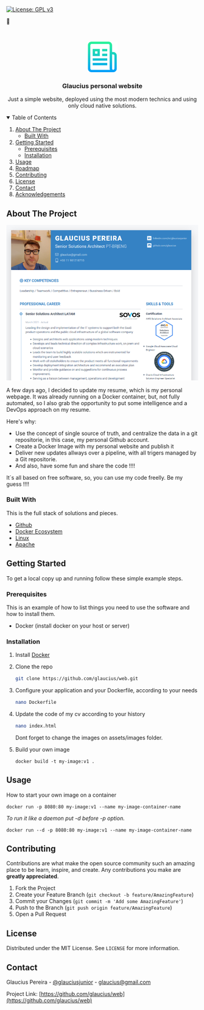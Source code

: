 <!--
*** Thanks for checking out the Best-README-Template. If you have a suggestion
*** that would make this better, please fork the repo and create a pull request
*** or simply open an issue with the tag "enhancement".
*** Thanks again! Now go create something AMAZING! :D
-->



<!-- PROJECT SHIELDS -->
<!--
*** I'm using markdown "reference style" links for readability.
*** Reference links are enclosed in brackets [ ] instead of parentheses ( ).
*** See the bottom of this document for the declaration of the reference variables
*** for contributors-url, forks-url, etc. This is an optional, concise syntax you may use.
*** https://www.markdownguide.org/basic-syntax/#reference-style-links
-->
[![License: GPL v3](https://img.shields.io/badge/License-GPLv3-blue.svg)](https://www.gnu.org/licenses/gpl-3.0)

🐋

<!-- PROJECT LOGO -->
<br />
<p align="center">
  <a href="https://github.com/othneildrew/Best-README-Template">
    <img src="images/logo.png" alt="Logo" width="80" height="80">
  </a>

  <h3 align="center">Glaucius personal website</h3>

  <p align="center">
    Just a simple website, deployed using the most modern technics and using only cloud native solutions. 

  </p>
</p>



<!-- TABLE OF CONTENTS -->
<details open="open">
  <summary>Table of Contents</summary>
  <ol>
    <li>
      <a href="#about-the-project">About The Project</a>
      <ul>
        <li><a href="#built-with">Built With</a></li>
      </ul>
    </li>
    <li>
      <a href="#getting-started">Getting Started</a>
      <ul>
        <li><a href="#prerequisites">Prerequisites</a></li>
        <li><a href="#installation">Installation</a></li>
      </ul>
    </li>
    <li><a href="#usage">Usage</a></li>
    <li><a href="#roadmap">Roadmap</a></li>
    <li><a href="#contributing">Contributing</a></li>
    <li><a href="#license">License</a></li>
    <li><a href="#contact">Contact</a></li>
    <li><a href="#acknowledgements">Acknowledgements</a></li>
  </ol>
</details>



<!-- ABOUT THE PROJECT -->
## About The Project

[![Product Name Screen Shot][product-screenshot]](https://example.com)

A few days ago, I decided to update my resume, which is my personal webpage. It was already running on a Docker container, but, not fully automated, so I also grab the opportunity to put some intelligence and a DevOps approach on my resume. 

Here's why:
* Use the concept of single source of truth, and centralize the data in a git repositorie, in this case, my personal Github account.
* Create a Docker Image with my personal website and publish it
* Deliver new updates allways over a pipeline, with all trigers managed by a Git repositorie.
* And also, have some fun and share the code !!!!

It`s all based on free software, so, you can use my code freelly. Be my guess !!!!


### Built With

This is the full stack of solutions and pieces.
* [Github](https://github.com)
* [Docker Ecosystem](https://docker.com)
* [Linux](https://kernel.org)
* [Apache](https://apache.org)




<!-- GETTING STARTED -->
## Getting Started

To get a local copy up and running follow these simple example steps.

### Prerequisites

This is an example of how to list things you need to use the software and how to install them.
* Docker (install docker on your host or server)

### Installation

1. Install [Docker](https://docs.docker.com/get-docker/)
2. Clone the repo
   ```sh
   git clone https://github.com/glaucius/web.git
   ```
3. Configure your application and your Dockerfile, according to your needs
   ```sh
   nano Dockerfile
   ```
3. Update the code of my cv according to your history
   ```sh
   nano index.html
   ```
   Dont forget to change the images on assets/images folder.

4. Build your own image
   ```JS
   docker build -t my-image:v1 .
   ```



<!-- USAGE EXAMPLES -->
## Usage

How to start your own image on a container
   ```JS
   docker run -p 8080:80 my-image:v1 --name my-image-container-name
   ```

_To run it like a daemon put -d before -p option._

   ```JS
   docker run --d -p 8080:80 my-image:v1 --name my-image-container-name
   ```




<!-- CONTRIBUTING -->
## Contributing

Contributions are what make the open source community such an amazing place to be learn, inspire, and create. Any contributions you make are **greatly appreciated**.

1. Fork the Project
2. Create your Feature Branch (`git checkout -b feature/AmazingFeature`)
3. Commit your Changes (`git commit -m 'Add some AmazingFeature'`)
4. Push to the Branch (`git push origin feature/AmazingFeature`)
5. Open a Pull Request



<!-- LICENSE -->
## License

Distributed under the MIT License. See `LICENSE` for more information.



<!-- CONTACT -->
## Contact

Glaucius Pereira - [@glauciusjunior](https://twitter.com/glauciusjunior) - glaucius@gmail.com

Project Link: [https://github.com/glaucius/web](https://github.com/glaucius/web)








<!-- MARKDOWN LINKS & IMAGES -->
<!-- https://www.markdownguide.org/basic-syntax/#reference-style-links -->
[contributors-shield]: https://img.shields.io/github/contributors/othneildrew/Best-README-Template.svg?style=for-the-badge
[contributors-url]: https://github.com/othneildrew/Best-README-Template/graphs/contributors
[forks-shield]: https://img.shields.io/github/forks/othneildrew/Best-README-Template.svg?style=for-the-badge
[forks-url]: https://github.com/othneildrew/Best-README-Template/network/members
[stars-shield]: https://img.shields.io/github/stars/othneildrew/Best-README-Template.svg?style=for-the-badge
[stars-url]: https://github.com/othneildrew/Best-README-Template/stargazers
[issues-shield]: https://img.shields.io/github/issues/othneildrew/Best-README-Template.svg?style=for-the-badge
[issues-url]: https://github.com/othneildrew/Best-README-Template/issues
[license-shield]: https://img.shields.io/github/license/othneildrew/Best-README-Template.svg?style=for-the-badge
[license-url]: https://github.com/othneildrew/Best-README-Template/blob/master/LICENSE.txt
[linkedin-shield]: https://img.shields.io/badge/-LinkedIn-black.svg?style=for-the-badge&logo=linkedin&colorB=555
[linkedin-url]: https://linkedin.com/in/othneildrew
[product-screenshot]: images/screenshot.png
